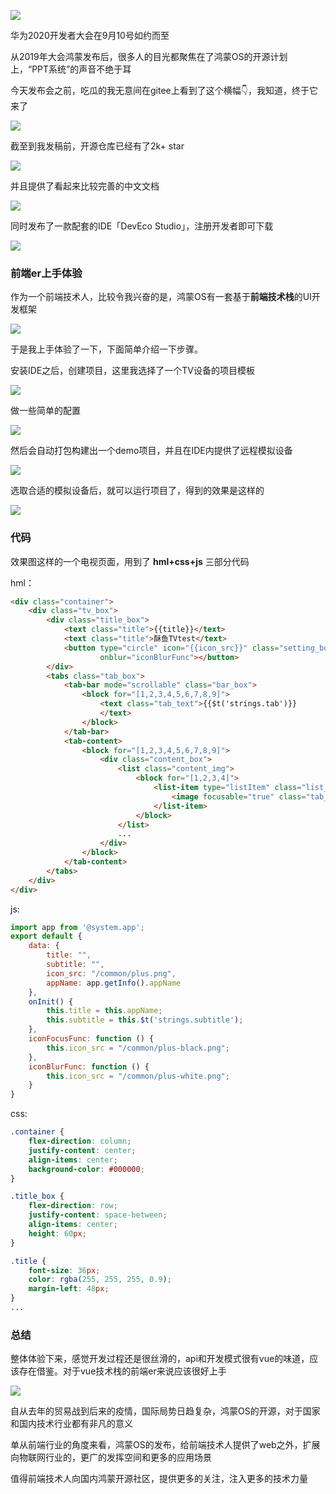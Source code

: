 ![](https://imgkr2.cn-bj.ufileos.com/69667a7f-7b10-46ae-9c44-69e032e135f6.png?UCloudPublicKey=TOKEN_8d8b72be-579a-4e83-bfd0-5f6ce1546f13&Signature=uvpiLu%252B7osc3CJt1PhbhCc%252BqMfs%253D&Expires=1599828802)


华为2020开发者大会在9月10号如约而至

从2019年大会鸿蒙发布后，很多人的目光都聚焦在了鸿蒙OS的开源计划上，“PPT系统”的声音不绝于耳

今天发布会之前，吃瓜的我无意间在gitee上看到了这个横幅👇，我知道，终于它来了

![](https://imgkr2.cn-bj.ufileos.com/b9f1cce8-55fc-4579-b98d-de3b60cba525.png?UCloudPublicKey=TOKEN_8d8b72be-579a-4e83-bfd0-5f6ce1546f13&Signature=VYkXdUtzac%252Ffx8GZuM%252FDWJVcSwE%253D&Expires=1599829267)

截至到我发稿前，开源仓库已经有了2k+ star

![](https://imgkr2.cn-bj.ufileos.com/b699843b-87a4-471b-ab6e-9702f2d6cd51.png?UCloudPublicKey=TOKEN_8d8b72be-579a-4e83-bfd0-5f6ce1546f13&Signature=zju66bkvro0eyC2vnQs4xWfQY50%253D&Expires=1599829453)

并且提供了看起来比较完善的中文文档

![](https://imgkr2.cn-bj.ufileos.com/ebd48fcb-068e-4baf-a276-470487ca2aa6.png?UCloudPublicKey=TOKEN_8d8b72be-579a-4e83-bfd0-5f6ce1546f13&Signature=s2kNwSNplpyI3qgtVKdpnWwdI3k%253D&Expires=1599829650)

同时发布了一款配套的IDE「DevEco Studio」，注册开发者即可下载

![](https://imgkr2.cn-bj.ufileos.com/5dc7f27e-4086-4c3f-8aef-e160a841e5d4.png?UCloudPublicKey=TOKEN_8d8b72be-579a-4e83-bfd0-5f6ce1546f13&Signature=lCrNY6b0rJPbrfo10kZR4CXMTYU%253D&Expires=1599829792)


### 前端er上手体验

作为一个前端技术人，比较令我兴奋的是，鸿蒙OS有一套基于**前端技术栈**的UI开发框架

![](https://imgkr2.cn-bj.ufileos.com/7bbbdd03-0c99-4e65-b0c7-06ab893a14a5.png?UCloudPublicKey=TOKEN_8d8b72be-579a-4e83-bfd0-5f6ce1546f13&Signature=zxDWe%252FGyF5Hm4K6cIKinMVjFItI%253D&Expires=1599830984)


于是我上手体验了一下，下面简单介绍一下步骤。


安装IDE之后，创建项目，这里我选择了一个TV设备的项目模板

![](https://imgkr2.cn-bj.ufileos.com/4cc5e478-b021-46d1-aa35-bea974709e2f.png?UCloudPublicKey=TOKEN_8d8b72be-579a-4e83-bfd0-5f6ce1546f13&Signature=8TAv%252FojAJA6GOmBfFZ0QCgZ8Xkk%253D&Expires=1599830082)

做一些简单的配置

![](https://imgkr2.cn-bj.ufileos.com/0d0501a9-2cba-4da2-83d4-439e82d254fd.png?UCloudPublicKey=TOKEN_8d8b72be-579a-4e83-bfd0-5f6ce1546f13&Signature=Rb%252BL3iMUJq0PXqg9T0y%252F47UZDCA%253D&Expires=1599830126)

然后会自动打包构建出一个demo项目，并且在IDE内提供了远程模拟设备

![](https://imgkr2.cn-bj.ufileos.com/22128678-b18c-4cae-9760-20647afaeb11.png?UCloudPublicKey=TOKEN_8d8b72be-579a-4e83-bfd0-5f6ce1546f13&Signature=M3ubohSlMtUW%252FrU%252FOk4U1NQRmE8%253D&Expires=1599830340)

选取合适的模拟设备后，就可以运行项目了，得到的效果是这样的

![](https://imgkr2.cn-bj.ufileos.com/8d1d4b68-ab27-4a27-b383-6514b85d2b85.png?UCloudPublicKey=TOKEN_8d8b72be-579a-4e83-bfd0-5f6ce1546f13&Signature=eRaAtyT3Xk3lJRMP6UxSLtD883E%253D&Expires=1599830559)

### 代码

效果图这样的一个电视页面，用到了 **hml+css+js** 三部分代码

hml：

```html
<div class="container">
    <div class="tv_box">
        <div class="title_box">
            <text class="title">{{title}}</text>
            <text class="title">酥鱼TVtest</text>
            <button type="circle" icon="{{icon_src}}" class="setting_box" onfocus="iconFocusFunc"
                    onblur="iconBlurFunc"></button>
        </div>
        <tabs class="tab_box">
            <tab-bar mode="scrollable" class="bar_box">
                <block for="[1,2,3,4,5,6,7,8,9]">
                    <text class="tab_text">{{$t('strings.tab')}}
                    </text>
                </block>
            </tab-bar>
            <tab-content>
                <block for="[1,2,3,4,5,6,7,8,9]">
                    <div class="content_box">
                        <list class="content_img">
                            <block for="[1,2,3,4]">
                                <list-item type="listItem" class="list_img">
                                    <image focusable="true" class="tab_img" src="/common/img-large.png"></image>
                                </list-item>
                            </block>
                        </list>
                        ...
                    </div>
                </block>
            </tab-content>
        </tabs>
    </div>
</div>

```


js:
```javascript
import app from '@system.app';
export default {
    data: {
        title: "",
        subtitle: "",
        icon_src: "/common/plus.png",
        appName: app.getInfo().appName
    },
    onInit() {
        this.title = this.appName;
        this.subtitle = this.$t('strings.subtitle');
    },
    iconFocusFunc: function () {
        this.icon_src = "/common/plus-black.png";
    },
    iconBlurFunc: function () {
        this.icon_src = "/common/plus-white.png";
    }
}
```

css:
```css
.container {
    flex-direction: column;
    justify-content: center;
    align-items: center;
    background-color: #000000;
}

.title_box {
    flex-direction: row;
    justify-content: space-between;
    align-items: center;
    height: 60px;
}

.title {
    font-size: 36px;
    color: rgba(255, 255, 255, 0.9);
    margin-left: 48px;
}
...

```

### 总结

整体体验下来，感觉开发过程还是很丝滑的，api和开发模式很有vue的味道，应该存在借鉴。对于vue技术栈的前端er来说应该很好上手

![](https://imgkr2.cn-bj.ufileos.com/29e1acda-4037-47e6-b7bc-aed542d971dd.png?UCloudPublicKey=TOKEN_8d8b72be-579a-4e83-bfd0-5f6ce1546f13&Signature=pwGf2vKOXp2rEvYVWAWUX%252FXehw0%253D&Expires=1599830729)

自从去年的贸易战到后来的疫情，国际局势日趋复杂，鸿蒙OS的开源，对于国家和国内技术行业都有非凡的意义


单从前端行业的角度来看，鸿蒙OS的发布，给前端技术人提供了web之外，扩展向物联网行业的，更广的发挥空间和更多的应用场景


值得前端技术人向国内鸿蒙开源社区，提供更多的关注，注入更多的技术力量

